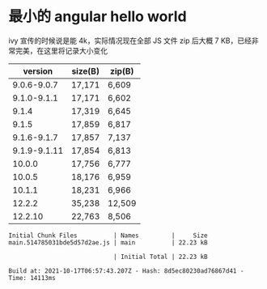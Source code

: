 # 最小的 angular hello world

ivy 宣传的时候说是能 4k，实际情况现在全部 JS 文件 zip 后大概 7 KB，已经非常完美，在这里将记录大小变化

| version      | size(B) | zip(B) |
| ------------ | ------- | ------ |
| 9.0.6-9.0.7  | 17,171  | 6,609  |
| 9.1.0-9.1.1  | 17,171  | 6,602  |
| 9.1.4        | 17,319  | 6,645  |
| 9.1.5        | 17,859  | 6,817  |
| 9.1.6-9.1.7  | 17,857  | 7,137  |
| 9.1.9-9.1.11 | 17,854  | 6,813  |
| 10.0.0       | 17,756  | 6,777  |
| 10.0.5       | 18,176  | 6,959  |
| 10.1.1       | 18,231  | 6,966  |
| 12.2.2       | 35,238  | 12,509 |
| 12.2.10      | 22,763  | 8,506  |

```console
Initial Chunk Files          | Names         |     Size
main.514785031bde5d57d2ae.js | main          | 22.23 kB

                             | Initial Total | 22.23 kB

Build at: 2021-10-17T06:57:43.207Z - Hash: 8d5ec80230ad76867d41 - Time: 14113ms
```
